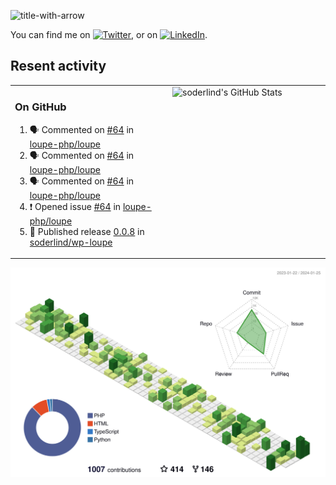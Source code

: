 
![title-with-arrow](https://github.com/soderlind/soderlind/assets/1649452/0f685042-97c3-46ba-b290-804d07f05370)


<!-- Actual text -->
You can find me on [![Twitter][1.2]][1], or on [![LinkedIn][2.2]][2].

<!-- Icons -->

[1.2]: http://i.imgur.com/wWzX9uB.png (twitter icon without padding)
[2.2]: https://raw.githubusercontent.com/MartinHeinz/MartinHeinz/master/linkedin-3-16.png (LinkedIn icon without padding)

<!-- Links to your social media accounts -->

[1]: https://twitter.com/soderlind
[2]: https://www.linkedin.com/in/soderlind/

## Resent activity

<table width="100%" border="0"><tr><td width="49%">

### On GitHub

<!--START_SECTION:activity-->
1. 🗣 Commented on [#64](https://github.com/loupe-php/loupe/issues/64#issuecomment-1910666744) in [loupe-php/loupe](https://github.com/loupe-php/loupe)
2. 🗣 Commented on [#64](https://github.com/loupe-php/loupe/issues/64#issuecomment-1910665044) in [loupe-php/loupe](https://github.com/loupe-php/loupe)
3. 🗣 Commented on [#64](https://github.com/loupe-php/loupe/issues/64#issuecomment-1910390026) in [loupe-php/loupe](https://github.com/loupe-php/loupe)
4. ❗ Opened issue [#64](https://github.com/loupe-php/loupe/issues/64) in [loupe-php/loupe](https://github.com/loupe-php/loupe)
5. 🚀 Published release [0.0.8](https://github.com/soderlind/wp-loupe/releases/tag/0.0.8) in [soderlind/wp-loupe](https://github.com/soderlind/wp-loupe)
<!--END_SECTION:activity-->
  </td>
<td width="49%" valign="top">
  <img   alt="soderlind's GitHub Stats" src="https://awesome-github-stats.azurewebsites.net/user-stats/soderlind?cardType=level-alternate&Title=FFFFFF&Border=FFFFFF" />
</td></tr></table>


![](./profile-3d-contrib/profile-green-animate.svg)


